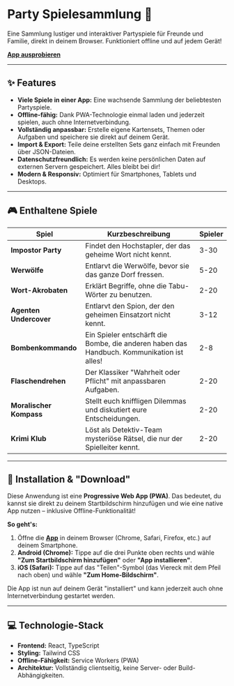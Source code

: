# Party Spielesammlung 🎲

Eine Sammlung lustiger und interaktiver Partyspiele für Freunde und Familie, direkt in deinem Browser. Funktioniert offline und auf jedem Gerät!

**[App ausprobieren](https://by-dp.de/Party-Games/)**


---

## ✨ Features

- **Viele Spiele in einer App:** Eine wachsende Sammlung der beliebtesten Partyspiele.
- **Offline-fähig:** Dank PWA-Technologie einmal laden und jederzeit spielen, auch ohne Internetverbindung.
- **Vollständig anpassbar:** Erstelle eigene Kartensets, Themen oder Aufgaben und speichere sie direkt auf deinem Gerät.
- **Import & Export:** Teile deine erstellten Sets ganz einfach mit Freunden über JSON-Dateien.
- **Datenschutzfreundlich:** Es werden keine persönlichen Daten auf externen Servern gespeichert. Alles bleibt bei dir!
- **Modern & Responsiv:** Optimiert für Smartphones, Tablets und Desktops.

---

## 🎮 Enthaltene Spiele

| Spiel | Kurzbeschreibung | Spieler |
|---|---|---|
| **Impostor Party** | Findet den Hochstapler, der das geheime Wort nicht kennt. | 3-30 |
| **Werwölfe** | Entlarvt die Werwölfe, bevor sie das ganze Dorf fressen. | 5-20 |
| **Wort-Akrobaten** | Erklärt Begriffe, ohne die Tabu-Wörter zu benutzen. | 2-20 |
| **Agenten Undercover** | Entlarvt den Spion, der den geheimen Einsatzort nicht kennt. | 3-12 |
| **Bombenkommando** | Ein Spieler entschärft die Bombe, die anderen haben das Handbuch. Kommunikation ist alles! | 2-8 |
| **Flaschendrehen** | Der Klassiker "Wahrheit oder Pflicht" mit anpassbaren Aufgaben. | 2-20 |
| **Moralischer Kompass** | Stellt euch kniffligen Dilemmas und diskutiert eure Entscheidungen. | 2-20 |
| **Krimi Klub** | Löst als Detektiv-Team mysteriöse Rätsel, die nur der Spielleiter kennt. | 2-20 |

---

## 🚀 Installation & "Download"

Diese Anwendung ist eine **Progressive Web App (PWA)**. Das bedeutet, du kannst sie direkt zu deinem Startbildschirm hinzufügen und wie eine native App nutzen – inklusive Offline-Funktionalität!

**So geht's:**

1.  Öffne die **[App](https://by-dp.de/Party-Games/)** in deinem Browser (Chrome, Safari, Firefox, etc.) auf deinem Smartphone.
2.  **Android (Chrome):** Tippe auf die drei Punkte oben rechts und wähle **"Zum Startbildschirm hinzufügen"** oder **"App installieren"**.
3.  **iOS (Safari):** Tippe auf das "Teilen"-Symbol (das Viereck mit dem Pfeil nach oben) und wähle **"Zum Home-Bildschirm"**.

Die App ist nun auf deinem Gerät "installiert" und kann jederzeit auch ohne Internetverbindung gestartet werden.

---

## 💻 Technologie-Stack

- **Frontend:** React, TypeScript
- **Styling:** Tailwind CSS
- **Offline-Fähigkeit:** Service Workers (PWA)
- **Architektur:** Vollständig clientseitig, keine Server- oder Build-Abhängigkeiten.

